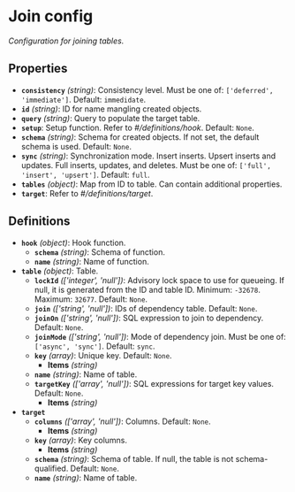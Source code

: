 # Join config

_Configuration for joining tables._

## Properties

- **`consistency`** _(string)_: Consistency level. Must be one of:
  `['deferred', 'immediate']`. Default: `immedidate`.
- **`id`** _(string)_: ID for name mangling created objects.
- **`query`** _(string)_: Query to populate the target table.
- **`setup`**: Setup function. Refer to _#/definitions/hook_. Default: `None`.
- **`schema`** _(string)_: Schema for created objects. If not set, the default
  schema is used. Default: `None`.
- **`sync`** _(string)_: Synchronization mode. Insert inserts. Upsert inserts
  and updates. Full inserts, updates, and deletes. Must be one of:
  `['full', 'insert', 'upsert']`. Default: `full`.
- **`tables`** _(object)_: Map from ID to table. Can contain additional
  properties.
- **`target`**: Refer to _#/definitions/target_.

## Definitions

- **`hook`** _(object)_: Hook function.
  - **`schema`** _(string)_: Schema of function.
  - **`name`** _(string)_: Name of function.
- **`table`** _(object)_: Table.
  - **`lockId`** _(['integer', 'null'])_: Advisory lock space to use for
    queueing. If null, it is generated from the ID and table ID. Minimum:
    `-32678`. Maximum: `32677`. Default: `None`.
  - **`join`** _(['string', 'null'])_: IDs of dependency table. Default: `None`.
  - **`joinOn`** _(['string', 'null'])_: SQL expression to join to dependency.
    Default: `None`.
  - **`joinMode`** _(['string', 'null'])_: Mode of dependency join. Must be one
    of: `['async', 'sync']`. Default: `sync`.
  - **`key`** _(array)_: Unique key. Default: `None`.
    - **Items** _(string)_
  - **`name`** _(string)_: Name of table.
  - **`targetKey`** _(['array', 'null'])_: SQL expressions for target key
    values. Default: `None`.
    - **Items** _(string)_
- **`target`**
  - **`columns`** _(['array', 'null'])_: Columns. Default: `None`.
    - **Items** _(string)_
  - **`key`** _(array)_: Key columns.
    - **Items** _(string)_
  - **`schema`** _(string)_: Schema of table. If null, the table is not
    schema-qualified. Default: `None`.
  - **`name`** _(string)_: Name of table.
